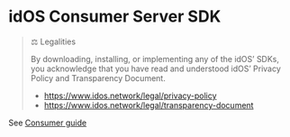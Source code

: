# idOS Consumer Server SDK

> ⚖️ Legalities
>
> By downloading, installing, or implementing any of the idOS’ SDKs, you acknowledge that you have read and understood idOS’ Privacy Policy and Transparency Document.
>
> - <https://www.idos.network/legal/privacy-policy>
> - <https://www.idos.network/legal/transparency-document>

See [Consumer guide](../../docs/guide-consumer.md)
